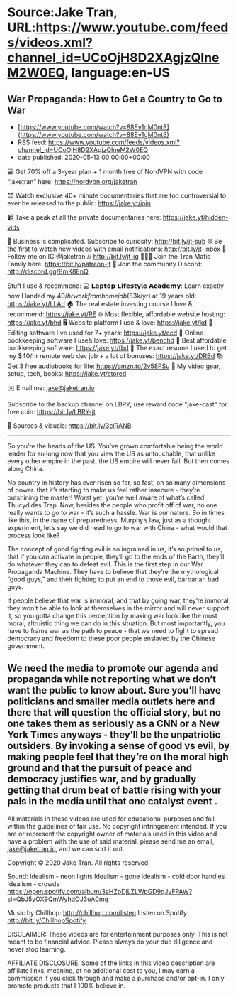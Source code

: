 # Source:Jake Tran, URL:https://www.youtube.com/feeds/videos.xml?channel_id=UCoOjH8D2XAgjzQlneM2W0EQ, language:en-US

## War Propaganda: How to Get a Country to Go to War
 - [https://www.youtube.com/watch?v=88Ev1gM0nt8](https://www.youtube.com/watch?v=88Ev1gM0nt8)
 - RSS feed: https://www.youtube.com/feeds/videos.xml?channel_id=UCoOjH8D2XAgjzQlneM2W0EQ
 - date published: 2020-05-13 00:00:00+00:00

💻 Get 70% off a 3-year plan + 1 month free of NordVPN with code “jaketran” here: https://nordvpn.org/jaketran 

😈 Watch exclusive 40+ minute documentaries that are too controversial to ever be released to the public: https://jake.yt/join 

📹 Take a peak at all the private documentaries here: https://jake.yt/hidden-vids

🎥 Business is complicated. Subscribe to curiosity: http://bit.ly/jt-sub
✉ Be the first to watch new videos with email notifications: http://bit.ly/jt-inbox
📸 Follow me on IG:@jaketran // http://bit.ly/jt-ig
👨👦👦 Join the Tran Mafia Family here: https://bit.ly/patreon-jt
💬 Join the community Discord: http://discord.gg/BmK8EnQ

Stuff I use & recommend:
💻 𝗟𝗮𝗽𝘁𝗼𝗽 𝗟𝗶𝗳𝗲𝘀𝘁𝘆𝗹𝗲 𝗔𝗰𝗮𝗱𝗲𝗺𝘆: Learn exactly how I landed my $40/hr work from home job ($83k/yr) at 19 years old: https://jake.yt/LLAd
🏠 The real estate investing course I love & recommend: https://jake.yt/RE
🌐 Most flexible, affordable website hosting: https://jake.yt/bhd
🖥️ Website platform I use & love: https://jake.yt/kd
💽 Editing software I've used for 7+ years: https://jake.yt/ccd
📒 Online bookkeeping software I use& love: https://jake.yt/benchd 
🧾 Best affordable bookkeeping software: https://jake.yt/fbd
📜 The exact resume I used to get my $40/hr remote web dev job + a lot of bonuses: https://jake.yt/DRBd
📚 Get 3 free audiobooks for life: https://amzn.to/2v58PSu
🎥 My video gear, setup, tech, books: https://jake.yt/stored

✉️ Email me: jake@jaketran.io

Subscribe to the backup channel on LBRY, use reward code "jake-cast" for free coin: https://bit.ly/LBRY-jt

📰 Sources & visuals: https://bit.ly/3clRANB

-----------------------
So you’re the heads of the US. You’ve grown comfortable being the world leader for so long now that you view the US as untouchable, that unlike every other empire in the past, the US empire will never fall. But then comes along China. 

No country in history has ever risen so far, so fast, on so many dimensions of power. that it’s starting to make us feel rather insecure - they’re outshining the master! Worst yet, you’re well aware of what’s called Thucydides Trap. Now, besides the people who profit off of war, no one really wants to go to war - it’s such a hassle. War is our nature. So in times like this, in the name of preparedness, Murphy’s law, just as a thought experiment, let’s say we did need to go to war with China - what would that process look like?

The concept of good fighting evil is so ingrained in us, it’s so primal to us, that if you can activate in people, they’ll go to the ends of the Earth, they’ll do whatever they can to defeat evil. This is the first step in our War Propaganda Machine. They have to believe that they’re the mythological “good guys,” and their fighting to put an end to those evil, barbarian bad guys.

If people believe that war is immoral, and that by going war, they’re immoral, they won’t be able to look at themselves in the mirror and will never support it, so you gotta change this perception by making war look like the most moral, altruistic thing we can do in this situation. But most importantly, you have to frame war as the path to peace - that we need to fight to spread democracy and freedom to these poor people enslaved by the Chinese government.

We need the media to promote our agenda and propaganda while not reporting what we don’t want the public to know about. Sure you’ll have politicians and smaller media outlets here and there that will question the official story, but no one takes them as seriously as a CNN or a New York Times anyways - they’ll be the unpatriotic outsiders. By invoking a sense of good vs evil, by making people feel that they’re on the moral high ground and that the pursuit of peace and democracy justifies war, and by gradually getting that drum beat of battle rising with your pals in the media until that one catalyst event .
-----------------------

All materials in these videos are used for educational purposes and fall within the guidelines of fair use. No copyright infringement intended. If you are or represent the copyright owner of materials used in this video and have a problem with the use of said material, please send me an email, jake@jaketran.io, and we can sort it out.

Copyright © 2020 Jake Tran. All rights reserved.

Sound:
Idealism - neon lights
Idealism - gone
Idealism - cold door handles
Idealism - crowds
https://open.spotify.com/album/3aHZpDjLZLWpGD9qJyFPAW?si=QbJ5yOX9QmWyhdOJ3uA0mg 

Music by Chillhop: http://chillhop.com/listen
Listen on Spotify: http://bit.ly/ChillhopSpotify

DISCLAIMER: These videos are for entertainment purposes only. This is not meant to be financial advice. Please always do your due diligence and never stop learning.

AFFILIATE DISCLOSURE: Some of the links in this video description are affiliate links, meaning, at no additional cost to you, I may earn a commission if you click through and make a purchase and/or opt-in. I only promote products that I 100% believe in.

